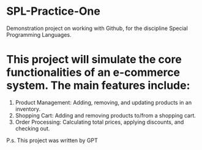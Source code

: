 # SPL-Practice-One
Demonstration project on working with Github, for the discipline Special Programming Languages.

# This project will simulate the core functionalities of an e-commerce system. The main features include:
1. Product Management: Adding, removing, and updating products in an inventory.
2. Shopping Cart: Adding and removing products to/from a shopping cart.
3. Order Processing: Calculating total prices, applying discounts, and checking out.

P.s. This project was written by GPT
